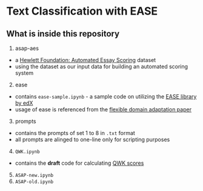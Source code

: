 # Text Classification with EASE 

## What is inside this repository

1. asap-aes
- a [Hewlett Foundation: Automated Essay Scoring](https://www.kaggle.com/c/asap-aes/data) dataset 
- using the dataset as our input data for building an automated scoring system

2. ease
- contains `ease-sample.ipynb` - a sample code on utilizing the [EASE library by edX](https://github.com/edx/ease) 
- usage of ease is referenced from the [flexible domain adaptation paper](./reference-papers/flexible-domain-adapation-nus.pdf)

3. prompts
- contains the prompts of set 1 to 8 in `.txt` format 
- all prompts are alinged to one-line only for scripting purposes

4. `QWK.ipynb`
- contains the **draft** code for calculating [QWK scores](https://www.kaggle.com/aroraaman/quadratic-kappa-metric-explained-in-5-simple-steps)

5. `ASAP-new.ipynb`
6. `ASAP-old.ipynb`


